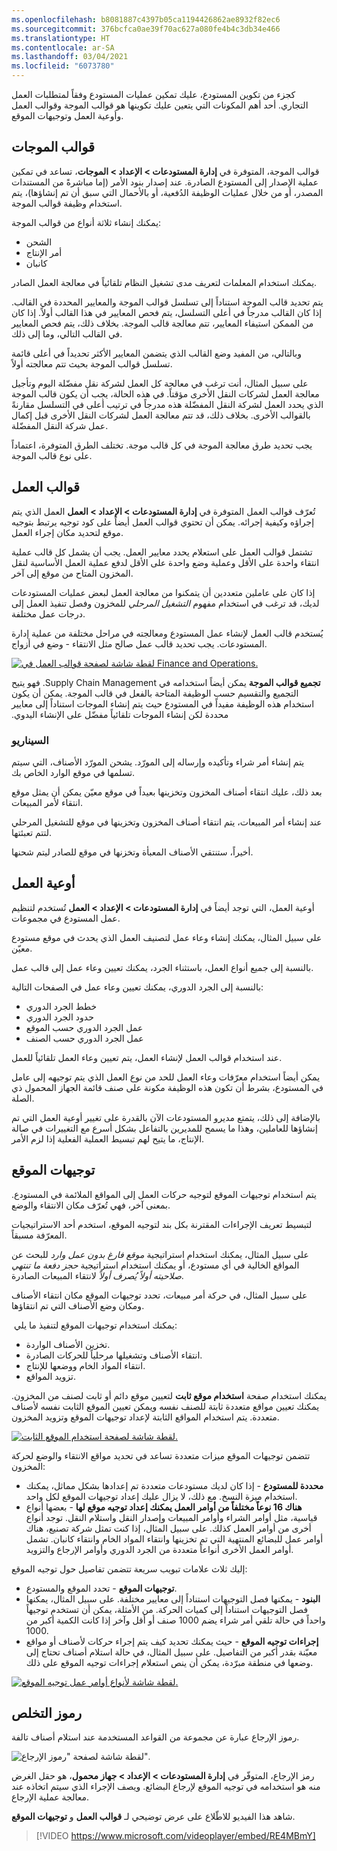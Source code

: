 ```yaml
---
ms.openlocfilehash: b8081887c4397b05ca1194426862ae8932f82ec6
ms.sourcegitcommit: 376bcfca0ae39f70ac627a080fe4b4c3db34e466
ms.translationtype: HT
ms.contentlocale: ar-SA
ms.lasthandoff: 03/04/2021
ms.locfileid: "6073780"
---
```

كجزء من تكوين المستودع، عليك تمكين عمليات المستودع وفقاً لمتطلبات العمل التجاري. أحد أهم المكونات التي يتعين عليك تكوينها هو قوالب الموجة وقوالب العمل وأوعية العمل وتوجيهات الموقع. 

## <a name="wave-templates"></a>قوالب الموجات 

قوالب الموجة، المتوفرة في **إدارة المستودعات > الإعداد > الموجات**، تساعد في تمكين عملية الإصدار إلى المستودع الصادرة. عند إصدار بنود الأمر (إما مباشرةً من المستندات المصدر، أو من خلال عمليات الوظيفة الدُفعية، أو بالأحمال التي سبق أن تم إنشاؤها)، يتم استخدام وظيفة قوالب الموجة.

يمكنك إنشاء ثلاثة أنواع من قوالب الموجة:

-   الشحن
-   أمر الإنتاج
-   كانبان

يمكنك استخدام المعلمات لتعريف مدى تشغيل النظام تلقائياً في معالجة العمل الصادر.

يتم تحديد قالب الموجة استناداً إلى تسلسل قوالب الموجة والمعايير المحددة في القالب. إذا كان القالب مدرجاً في أعلى التسلسل، يتم فحص المعايير في هذا القالب أولاً. إذا كان من الممكن استيفاء المعايير، تتم معالجة قالب الموجة.
بخلاف ذلك، يتم فحص المعايير في القالب التالي، وما إلى ذلك.

وبالتالي، من المفيد وضع القالب الذي يتضمن المعايير الأكثر تحديداً في أعلى قائمة تسلسل قوالب الموجة بحيث تتم معالجته أولاً.

على سبيل المثال، أنت ترغب في معالجة كل العمل لشركة نقل مفضّلة اليوم وتأجيل معالجة العمل لشركات النقل الأخرى مؤقتاً.
في هذه الحالة، يجب أن يكون قالب الموجة الذي يحدد العمل لشركة النقل المفضّلة هذه مدرجاً في ترتيب أعلى في التسلسل مقارنةً بالقوالب الأخرى.
بخلاف ذلك، قد تتم معالجة العمل لشركات النقل الأخرى قبل إكمال عمل شركة النقل المفضّلة.

يجب تحديد طرق معالجة الموجة في كل قالب موجة. تختلف الطرق المتوفرة، اعتماداً على نوع قالب الموجة.

## <a name="work-templates"></a>قوالب العمل 

تُعرّف قوالب العمل المتوفرة في **إدارة المستودعات > الإعداد > العمل** العمل الذي يتم إجراؤه وكيفية إجرائه.
يمكن أن تحتوي قوالب العمل أيضاً على كود توجيه يرتبط بتوجيه موقع لتحديد مكان إجراء العمل.

تشتمل قوالب العمل على استعلام يحدد معايير العمل.
يجب أن يشمل كل قالب عملية انتقاء واحدة على الأقل وعملية وضع واحدة على الأقل لدفع عملية العمل الأساسية لنقل المخزون المتاح من موقع إلى آخر.

إذا كان على عاملين متعددين أن يتمكنوا من معالجة العمل لبعض عمليات المستودعات لديك، قد ترغب في استخدام مفهوم *التشغيل المرحلي* للمخزون وفصل تنفيذ العمل إلى درجات عمل مختلفة.

يُستخدم قالب العمل لإنشاء عمل المستودع ومعالجته في مراحل مختلفة من عملية إدارة المستودعات. يجب تحديد قالب عمل صالح مثل الانتقاء - وضع في أزواج.

[![لقطة شاشة لصفحة قوالب العمل في Finance and Operations.](../media/work-templates.png)](../media/work-templates.png#lightbox)

**‏‫تجميع قوالب الموجة** يمكن أيضاً استخدامه في Supply Chain Management. فهو يتيح التجميع والتقسيم حسب الوظيفة المتاحة بالفعل في قالب الموجة. يمكن أن يكون استخدام هذه الوظيفة مفيداً في المستودع حيث يتم إنشاء الموجات استناداً إلى معايير محددة لكن إنشاء الموجات تلقائياً مفضّل على الإنشاء اليدوي.



### <a name="scenario"></a>السيناريو 

يتم إنشاء أمر شراء وتأكيده وإرساله إلى المورّد. يشحن المورّد الأصناف، التي سيتم تسلمها في موقع الوارد الخاص بك.

بعد ذلك، عليك انتقاء أصناف المخزون وتخزينها بعيداً في موقع معيّن يمكن أن يمثل موقع انتقاء لأمر المبيعات.

عند إنشاء أمر المبيعات، يتم انتقاء أصناف المخزون وتخزينها في موقع للتشغيل المرحلي لتتم تعبئتها.

أخيراً، ستنتقي الأصناف المعبأة وتخزنها في موقع للصادر ليتم شحنها.

## <a name="work-pools"></a>أوعية العمل 

أوعية العمل، التي توجد أيضاً في **إدارة المستودعات > الإعداد > العمل** تُستخدم لتنظيم عمل المستودع في مجموعات.

على سبيل المثال، يمكنك إنشاء وعاء عمل لتصنيف العمل الذي يحدث في موقع مستودع معيّن.

بالنسبة إلى جميع أنواع العمل، باستثناء الجرد، يمكنك تعيين وعاء عمل إلى قالب عمل.

بالنسبة إلى الجرد الدوري، يمكنك تعيين وعاء عمل في الصفحات التالية:

-   خطط الجرد الدوري
-   حدود الجرد الدوري
-   عمل الجرد الدوري حسب الموقع
-   عمل الجرد الدوري حسب الصنف

عند استخدام قوالب العمل لإنشاء العمل، يتم تعيين وعاء العمل تلقائياً للعمل.

يمكن أيضاً استخدام معرّفات وعاء العمل للحد من نوع العمل الذي يتم توجيهه إلى عامل في المستودع، بشرط أن تكون هذه الوظيفة مكونة على صنف قائمة الجهاز المحمول ذي الصلة.

بالإضافة إلى ذلك، يتمتع مديرو المستودعات الآن بالقدرة على تغيير أوعية العمل التي تم إنشاؤها للعاملين، وهذا ما يسمح للمديرين بالتفاعل بشكل أسرع مع التغييرات في صالة الإنتاج، ما يتيح لهم تبسيط العملية الفعلية إذا لزم الأمر. 

## <a name="location-directives"></a>توجيهات الموقع 

يتم استخدام توجيهات الموقع لتوجيه حركات العمل إلى المواقع الملائمة في المستودع. بمعنى آخر، فهي تُعرّف مكان الانتقاء والوضع.

لتبسيط تعريف الإجراءات المقترنة بكل بند لتوجيه الموقع، استخدم أحد الاستراتيجيات المعرّفة مسبقاً.

على سبيل المثال، يمكنك استخدام استراتيجية *موقع فارغ بدون عمل وارد* للبحث عن المواقع الخالية في أي مستودع، أو يمكنك استخدام استراتيجية *حجز دفعة ما تنتهي صلاحيته أولاً يُصرف أولاً* لانتقاء المبيعات الصادرة.

على سبيل المثال، في حركة أمر مبيعات، تحدد توجيهات الموقع مكان انتقاء الأصناف ومكان وضع الأصناف التي تم انتقاؤها.

 يمكنك استخدام توجيهات الموقع لتنفيذ ما يلي:

-   تخزين الأصناف الواردة.
-   انتقاء الأصناف وتشغيلها مرحلياً للحركات الصادرة.
-   انتقاء المواد الخام ووضعها للإنتاج.
-   تزويد المواقع.

يمكنك استخدام صفحة **استخدام موقع ثابت** لتعيين موقع دائم أو ثابت لصنف من المخزون. يمكنك تعيين مواقع متعددة ثابتة للصنف نفسه ويمكن تعيين الموقع الثابت نفسه لأصناف متعددة. يتم استخدام المواقع الثابتة لإعداد توجيهات الموقع وتزويد المخزون.

[![لقطة شاشة لصفحة استخدام الموقع الثابت.](../media/fixed-locations.png)](../media/fixed-locations.png#lightbox)

تتضمن توجيهات الموقع ميزات متعددة تساعد في تحديد مواقع الانتقاء والوضع لحركة المخزون:

-   **محددة للمستودع** - إذا كان لديك مستودعات متعددة تم إعدادها بشكل مماثل، يمكنك استخدام ميزة النسخ. مع ذلك، لا يزال عليك إعداد توجيهات الموقع لكل واحد.
-   **هناك 16 نوعاً مختلفاً من أوامر العمل يمكنك إعداد توجيه موقع لها** - بعضها أنواع قياسية، مثل أوامر الشراء وأوامر المبيعات وإصدار النقل واستلام النقل. توجد أنواع أخرى من أوامر العمل كذلك.
    على سبيل المثال، إذا كنت تمثل شركة تصنيع، هناك أوامر عمل للبضائع المنتهية التي تم تخزينها وانتقاء المواد الخام وانتقاء كانبان. تشمل أوامر العمل الأخرى أنواعاً متعددة من الجرد الدوري وأوامر الإرجاع والتزويد.

إليك ثلاث علامات تبويب سريعة تتضمن تفاصيل حول توجيه الموقع:

-   **توجيهات الموقع** - تحدد الموقع والمستودع.
-   **البنود** - يمكنها فصل التوجيهات استناداً إلى معايير مختلفة. على سبيل المثال، يمكنها فصل التوجيهات استناداً إلى كميات الحركة. من الأمثلة، يمكن أن تستخدم توجيهاً واحداً في حالة تلقي أمر شراء يضم 1000 صنف أو أقل وآخر إذا كانت الكمية أكبر من 1000.
-   **إجراءات توجيه الموقع** - حيث يمكنك تحديد كيف يتم إجراء حركات لأصناف أو مواقع معيّنة بقدر أكبر من التفاصيل. على سبيل المثال، في حالة استلام أصناف تحتاج إلى وضعها في منطقة مبرّدة، يمكن أن ينص استعلام إجراءات توجيه الموقع على ذلك.

[![لقطة شاشة لأنواع أوامر عمل توجيه الموقع.](../media/location-directives-work.png)](../media/location-directives-work.png#lightbox)

## <a name="disposition-codes"></a>رموز التخلص 

رموز الإرجاع عبارة عن مجموعة من القواعد المستخدمة عند استلام أصناف تالفة.

![لقطة شاشة لصفحة "رموز الإرجاع".](../media/disposition-codes.png)

رمز الإرجاع، المتوفّر في **إدارة المستودعات > الإعداد > جهاز محمول**، هو حقل الغرض منه هو استخدامه في توجيه الموقع لإرجاع البضائع. ويصف الإجراء الذي سيتم اتخاذه عند معالجة عملية الإرجاع. 

شاهد هذا الفيديو للاطّلاع على عرض توضيحي لـ **قوالب العمل** و **توجيهات الموقع**.
 > [!VIDEO https://www.microsoft.com/videoplayer/embed/RE4MBmY]

